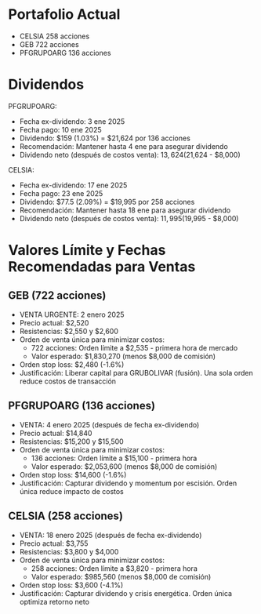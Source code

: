 # Portafolio Actual

- CELSIA 258 acciones
- GEB 722 acciones
- PFGRUPOARG 136 acciones

# Dividendos

PFGRUPOARG:
- Fecha ex-dividendo: 3 ene 2025
- Fecha pago: 10 ene 2025
- Dividendo: $159 (1.03%) = $21,624 por 136 acciones
- Recomendación: Mantener hasta 4 ene para asegurar dividendo
- Dividendo neto (después de costos venta): $13,624 ($21,624 - $8,000)

CELSIA:
- Fecha ex-dividendo: 17 ene 2025
- Fecha pago: 23 ene 2025
- Dividendo: $77.5 (2.09%) = $19,995 por 258 acciones
- Recomendación: Mantener hasta 18 ene para asegurar dividendo
- Dividendo neto (después de costos venta): $11,995 ($19,995 - $8,000)

# Valores Límite y Fechas Recomendadas para Ventas

## GEB (722 acciones)
- VENTA URGENTE: 2 enero 2025
- Precio actual: $2,520
- Resistencias: $2,550 y $2,600
- Orden de venta única para minimizar costos:
  * 722 acciones: Orden límite a $2,535 - primera hora de mercado
  * Valor esperado: $1,830,270 (menos $8,000 de comisión)
- Orden stop loss: $2,480 (-1.6%)
- Justificación: Liberar capital para GRUBOLIVAR (fusión). Una sola orden reduce costos de transacción

## PFGRUPOARG (136 acciones)
- VENTA: 4 enero 2025 (después de fecha ex-dividendo)
- Precio actual: $14,840
- Resistencias: $15,200 y $15,500
- Orden de venta única para minimizar costos:
  * 136 acciones: Orden límite a $15,100 - primera hora
  * Valor esperado: $2,053,600 (menos $8,000 de comisión)
- Orden stop loss: $14,600 (-1.6%)
- Justificación: Capturar dividendo y momentum por escisión. Orden única reduce impacto de costos

## CELSIA (258 acciones)
- VENTA: 18 enero 2025 (después de fecha ex-dividendo)
- Precio actual: $3,755
- Resistencias: $3,800 y $4,000
- Orden de venta única para minimizar costos:
  * 258 acciones: Orden límite a $3,820 - primera hora
  * Valor esperado: $985,560 (menos $8,000 de comisión)
- Orden stop loss: $3,600 (-4.1%)
- Justificación: Capturar dividendo y crisis energética. Orden única optimiza retorno neto

